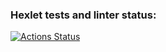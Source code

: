 ### Hexlet tests and linter status:
[![Actions Status](https://github.com/EvilLogitech/python-project-50/workflows/hexlet-check/badge.svg)](https://github.com/EvilLogitech/python-project-50/actions)